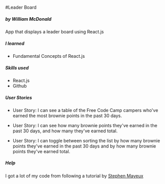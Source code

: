 #Leader Board

##### by William McDonald

App that displays a leader board using React.js

##### I learned

 - Fundamental Concepts of React.js

##### Skills used
 - React.js
 - Github

##### User Stories

 - User Story: I can see a table of the Free Code Camp campers who've earned the most brownie points in the past 30 days.

 - User Story: I can see how many brownie points they've earned in the past 30 days, and how many they've earned total.

 - User Story: I can toggle between sorting the list by how many brownie points they've earned in the past 30 days and by how many brownie points they've earned total.

##### Help

I got a lot of my code from following a tutorial by [Stephen Mayeux](https://www.youtube.com/user/MrSteveMayeux)
